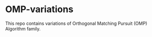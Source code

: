 # OMP-variations
This repo contains variations of Orthogonal Matching Pursuit (OMP) Algorithm family. 
